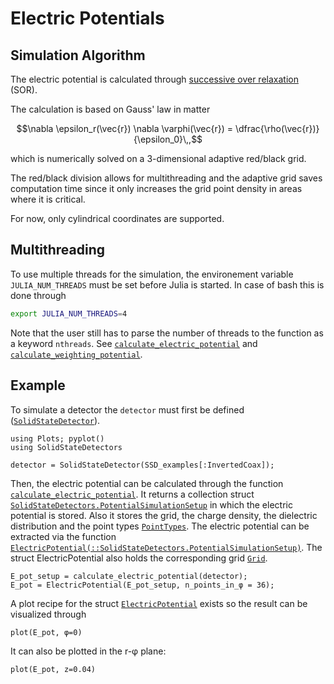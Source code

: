 # Electric Potentials

## Simulation Algorithm

The electric potential is calculated through [successive over relaxation](https://en.wikipedia.org/wiki/Successive_over-relaxation) (SOR).

The calculation is based on Gauss' law in matter

```math
\nabla \epsilon_r(\vec{r}) \nabla \varphi(\vec{r}) = \dfrac{\rho(\vec{r})}{\epsilon_0}\,,
```

which is numerically solved on a 3-dimensional adaptive red/black grid.

The red/black division allows for multithreading and the adaptive grid saves computation time since it only increases the grid point density in areas where it is critical.

For now, only cylindrical coordinates are supported. 

## Multithreading

To use multiple threads for the simulation, the environement variable `JULIA_NUM_THREADS` must be set before Julia is started. In case of bash this is done through

```bash
export JULIA_NUM_THREADS=4
```

Note that the user still has to parse the number of threads to the function as a keyword `nthreads`. See [`calculate_electric_potential`](@ref) and [`calculate_weighting_potential`](@ref).

## Example

To simulate a detector the `detector` must first be defined ([`SolidStateDetector`](@ref)).

```@example electric_potential
using Plots; pyplot()
using SolidStateDetectors

detector = SolidStateDetector(SSD_examples[:InvertedCoax]);
```

Then, the electric potential can be calculated through the function [`calculate_electric_potential`](@ref). It returns a collection struct [`SolidStateDetectors.PotentialSimulationSetup`](@ref) in which the electric potential is stored. Also it stores the grid, the charge density, the dielectric distribution and the point types [`PointTypes`](@ref).
The electric potential can be extracted via the function [`ElectricPotential(::SolidStateDetectors.PotentialSimulationSetup)`](@ref). The struct ElectricPotential also holds the corresponding grid [`Grid`](@ref). 

```@example electric_potential
E_pot_setup = calculate_electric_potential(detector);
E_pot = ElectricPotential(E_pot_setup, n_points_in_φ = 36);
```

A plot recipe for the struct [`ElectricPotential`](@ref) exists so the result can be visualized through

```@example electric_potential
plot(E_pot, φ=0)
```

It can also be plotted in the r-φ plane:

```@example electric_potential
plot(E_pot, z=0.04)
```
